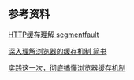 





## 参考资料

[HTTP缓存理解 segmentfault](https://segmentfault.com/a/1190000016015363)

[深入理解浏览器的缓存机制 简书](https://www.jianshu.com/p/54cc04190252)

[实践这一次，彻底搞懂浏览器缓存机制](https://segmentfault.com/a/1190000017962411)